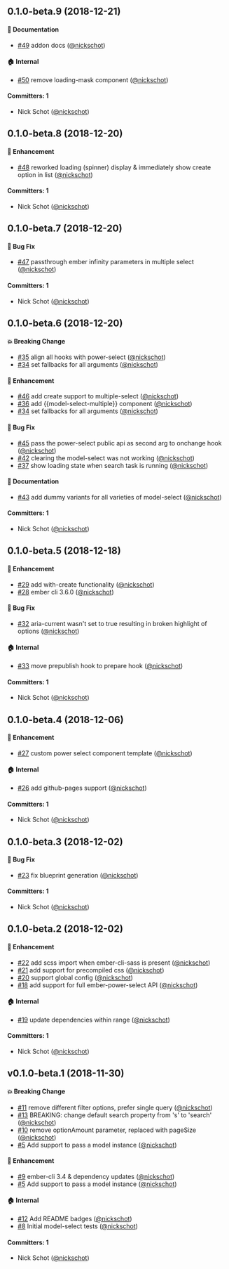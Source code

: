 
## 0.1.0-beta.9 (2018-12-21)

#### :memo: Documentation
* [#49](https://github.com/weddingshoppe/ember-model-select/pull/49) addon docs ([@nickschot](https://github.com/nickschot))

#### :house: Internal
* [#50](https://github.com/weddingshoppe/ember-model-select/pull/50) remove loading-mask component ([@nickschot](https://github.com/nickschot))

#### Committers: 1
- Nick Schot ([@nickschot](https://github.com/nickschot))


## 0.1.0-beta.8 (2018-12-20)

#### :rocket: Enhancement
* [#48](https://github.com/weddingshoppe/ember-model-select/pull/48) reworked loading (spinner) display & immediately show create option in list ([@nickschot](https://github.com/nickschot))

#### Committers: 1
- Nick Schot ([@nickschot](https://github.com/nickschot))


## 0.1.0-beta.7 (2018-12-20)

#### :bug: Bug Fix
* [#47](https://github.com/weddingshoppe/ember-model-select/pull/47) passthrough ember infinity parameters in multiple select ([@nickschot](https://github.com/nickschot))

#### Committers: 1
- Nick Schot ([@nickschot](https://github.com/nickschot))


## 0.1.0-beta.6 (2018-12-20)

#### :boom: Breaking Change
* [#35](https://github.com/weddingshoppe/ember-model-select/pull/35) align all hooks with power-select ([@nickschot](https://github.com/nickschot))
* [#34](https://github.com/weddingshoppe/ember-model-select/pull/34) set fallbacks for all arguments ([@nickschot](https://github.com/nickschot))

#### :rocket: Enhancement
* [#46](https://github.com/weddingshoppe/ember-model-select/pull/46) add create support to multiple-select ([@nickschot](https://github.com/nickschot))
* [#36](https://github.com/weddingshoppe/ember-model-select/pull/36) add {{model-select-multiple}} component ([@nickschot](https://github.com/nickschot))
* [#34](https://github.com/weddingshoppe/ember-model-select/pull/34) set fallbacks for all arguments ([@nickschot](https://github.com/nickschot))

#### :bug: Bug Fix
* [#45](https://github.com/weddingshoppe/ember-model-select/pull/45) pass the power-select public api as second arg to onchange hook ([@nickschot](https://github.com/nickschot))
* [#42](https://github.com/weddingshoppe/ember-model-select/pull/42) clearing the model-select was not working ([@nickschot](https://github.com/nickschot))
* [#37](https://github.com/weddingshoppe/ember-model-select/pull/37) show loading state when search task is running ([@nickschot](https://github.com/nickschot))

#### :memo: Documentation
* [#43](https://github.com/weddingshoppe/ember-model-select/pull/43) add dummy variants for all varieties of model-select ([@nickschot](https://github.com/nickschot))

#### Committers: 1
- Nick Schot ([@nickschot](https://github.com/nickschot))


## 0.1.0-beta.5 (2018-12-18)

#### :rocket: Enhancement
* [#29](https://github.com/weddingshoppe/ember-model-select/pull/29) add with-create functionality ([@nickschot](https://github.com/nickschot))
* [#28](https://github.com/weddingshoppe/ember-model-select/pull/28) ember cli 3.6.0 ([@nickschot](https://github.com/nickschot))

#### :bug: Bug Fix
* [#32](https://github.com/weddingshoppe/ember-model-select/pull/32) aria-current wasn't set to true resulting in broken highlight of options ([@nickschot](https://github.com/nickschot))

#### :house: Internal
* [#33](https://github.com/weddingshoppe/ember-model-select/pull/33) move prepublish hook to prepare hook ([@nickschot](https://github.com/nickschot))

#### Committers: 1
- Nick Schot ([@nickschot](https://github.com/nickschot))


## 0.1.0-beta.4 (2018-12-06)

#### :rocket: Enhancement
* [#27](https://github.com/weddingshoppe/ember-model-select/pull/27) custom power select component template ([@nickschot](https://github.com/nickschot))

#### :house: Internal
* [#26](https://github.com/weddingshoppe/ember-model-select/pull/26) add github-pages support ([@nickschot](https://github.com/nickschot))

#### Committers: 1
- Nick Schot ([@nickschot](https://github.com/nickschot))


## 0.1.0-beta.3 (2018-12-02)

#### :bug: Bug Fix
* [#23](https://github.com/weddingshoppe/ember-model-select/pull/23) fix blueprint generation ([@nickschot](https://github.com/nickschot))

#### Committers: 1
- Nick Schot ([@nickschot](https://github.com/nickschot))


## 0.1.0-beta.2 (2018-12-02)

#### :rocket: Enhancement
* [#22](https://github.com/weddingshoppe/ember-model-select/pull/22) add scss import when ember-cli-sass is present ([@nickschot](https://github.com/nickschot))
* [#21](https://github.com/weddingshoppe/ember-model-select/pull/21) add support for precompiled css ([@nickschot](https://github.com/nickschot))
* [#20](https://github.com/weddingshoppe/ember-model-select/pull/20) support global config ([@nickschot](https://github.com/nickschot))
* [#18](https://github.com/weddingshoppe/ember-model-select/pull/18) add support for full ember-power-select API ([@nickschot](https://github.com/nickschot))

#### :house: Internal
* [#19](https://github.com/weddingshoppe/ember-model-select/pull/19) update dependencies within range ([@nickschot](https://github.com/nickschot))

#### Committers: 1
- Nick Schot ([@nickschot](https://github.com/nickschot))


## v0.1.0-beta.1 (2018-11-30)

#### :boom: Breaking Change
* [#11](https://github.com/weddingshoppe/ember-model-select/pull/11) remove different filter options, prefer single query  ([@nickschot](https://github.com/nickschot))
* [#13](https://github.com/weddingshoppe/ember-model-select/pull/13) BREAKING: change default search property from 's' to 'search' ([@nickschot](https://github.com/nickschot))
* [#10](https://github.com/weddingshoppe/ember-model-select/pull/10) remove optionAmount parameter, replaced with pageSize ([@nickschot](https://github.com/nickschot))
* [#5](https://github.com/weddingshoppe/ember-model-select/pull/5) Add support to pass a model instance ([@nickschot](https://github.com/nickschot))

#### :rocket: Enhancement
* [#9](https://github.com/weddingshoppe/ember-model-select/pull/9) ember-cli 3.4 & dependency updates ([@nickschot](https://github.com/nickschot))
* [#5](https://github.com/weddingshoppe/ember-model-select/pull/5) Add support to pass a model instance ([@nickschot](https://github.com/nickschot))

#### :house: Internal
* [#12](https://github.com/weddingshoppe/ember-model-select/pull/12) Add README badges ([@nickschot](https://github.com/nickschot))
* [#8](https://github.com/weddingshoppe/ember-model-select/pull/8) Initial model-select tests ([@nickschot](https://github.com/nickschot))

#### Committers: 1
- Nick Schot ([@nickschot](https://github.com/nickschot))
